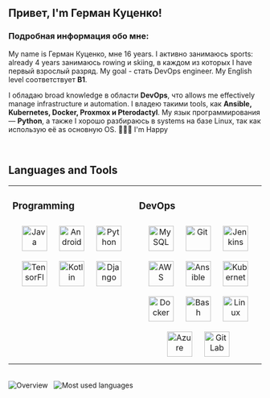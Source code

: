 ## Привет, I'm Герман Куценко!   
  



### Подробная информация обо мне:  
My name is Герман Куценко, мне 16 years. I активно занимаюсь sports: already 4 years занимаюсь rowing и skiing, в каждом из которых I have первый взрослый разряд. My goal - стать DevOps engineer. My English level соответствует **B1**.

I обладаю broad knowledge в области **DevOps**, что allows me effectively manage infrastructure и automation. I владею такими tools, как **Ansible, Kubernetes, Docker, Proxmox и Pterodactyl**. My язык программирования — **Python**, а также I хорошо разбираюсь в systems на базе Linux, так как использую её as основную OS. 🙂🙂🙂 I'm Happy 
  

<br/>  


## Languages and Tools  
<table><tr><td valign="top" width="50%">



### Programming  
<div align="center">  
<a href="https://www.java.com/" target="_blank"><img style="margin: 10px" src="https://profilinator.rishav.dev/skills-assets/java-original-wordmark.svg" alt="Java" height="50" /></a>  
<a href="https://www.android.com/intl/en_in/" target="_blank"><img style="margin: 10px" src="https://profilinator.rishav.dev/skills-assets/android-original-wordmark.svg" alt="Android" height="50" /></a>  
<a href="https://www.python.org/" target="_blank"><img style="margin: 10px" src="https://profilinator.rishav.dev/skills-assets/python-original.svg" alt="Python" height="50" /></a>  
<a href="https://www.tensorflow.org/" target="_blank"><img style="margin: 10px" src="https://profilinator.rishav.dev/skills-assets/tensorflow-icon.svg" alt="TensorFlow" height="50" /></a>  
<a href="https://kotlinlang.org/" target="_blank"><img style="margin: 10px" src="https://profilinator.rishav.dev/skills-assets/kotlinlang-icon.svg" alt="Kotlin" height="50" /></a>  
<a href="https://www.djangoproject.com/" target="_blank"><img style="margin: 10px" src="https://profilinator.rishav.dev/skills-assets/django-original.svg" alt="Django" height="50" /></a>  
</div>

</td><td valign="top" width="50%">



### DevOps  
<div align="center">  
<a href="https://www.mysql.com/" target="_blank"><img style="margin: 10px" src="https://profilinator.rishav.dev/skills-assets/mysql-original-wordmark.svg" alt="MySQL" height="50" /></a>  
<a href="https://github.com/" target="_blank"><img style="margin: 10px" src="https://profilinator.rishav.dev/skills-assets/git-scm-icon.svg" alt="Git" height="50" /></a>  
<a href="https://www.jenkins.io/" target="_blank"><img style="margin: 10px" src="https://profilinator.rishav.dev/skills-assets/jenkins-icon.svg" alt="Jenkins" height="50" /></a>  
<a href="https://aws.amazon.com/" target="_blank"><img style="margin: 10px" src="https://profilinator.rishav.dev/skills-assets/amazonwebservices-original-wordmark.svg" alt="AWS" height="50" /></a>  
<a href="https://www.ansible.com/" target="_blank"><img style="margin: 10px" src="https://profilinator.rishav.dev/skills-assets/ansible.png" alt="Ansible" height="50" /></a>  
<a href="https://kubernetes.io/" target="_blank"><img style="margin: 10px" src="https://profilinator.rishav.dev/skills-assets/kubernetes-icon.svg" alt="Kubernetes" height="50" /></a>  
<a href="https://www.docker.com/" target="_blank"><img style="margin: 10px" src="https://profilinator.rishav.dev/skills-assets/docker-original-wordmark.svg" alt="Docker" height="50" /></a>  
<a href="https://www.gnu.org/software/bash/" target="_blank"><img style="margin: 10px" src="https://profilinator.rishav.dev/skills-assets/gnu_bash-icon.svg" alt="Bash" height="50" /></a>  
<a href="https://www.linux.org/" target="_blank"><img style="margin: 10px" src="https://profilinator.rishav.dev/skills-assets/linux-original.svg" alt="Linux" height="50" /></a>  
<a href="https://azure.microsoft.com/en-in/" target="_blank"><img style="margin: 10px" src="https://profilinator.rishav.dev/skills-assets/microsoft_azure-icon.svg" alt="Azure" height="50" /></a>  
<a href="https://about.gitlab.com/" target="_blank"><img style="margin: 10px" src="https://profilinator.rishav.dev/skills-assets/gitlab.svg" alt="GitLab" height="50" /></a>  
</div>

</td></tr></table>
<br />

<section>
  <picture>
    <source media="(prefers-color-scheme: dark)" srcset="https://github-readme-stats.vercel.app/api?username=zobweyt&count_private=true&line_height=20&custom_title=Overview&rank_icon=github&show_icons=true&title_color=2f81f7&text_color=e6edf3&icon_color=7d8590&border_color=30363d&bg_color=00000000">
    <img alt="Overview" src="https://github-readme-stats.vercel.app/api?username=zobweyt&count_private=true&line_height=20&custom_title=Overview&rank_icon=github&show_icons=true&title_color=0969da&text_color=24292f&icon_color=0969da&border_color=d0d7de">
  </picture>
  &nbsp;
  <picture>
    <source media="(prefers-color-scheme: dark)" srcset="https://github-readme-stats.vercel.app/api/top-langs/?username=zobweyt&count_private=true&layout=compact&title_color=2f81f7&text_color=e6edf3&icon_color=7d8590&border_color=30363d&bg_color=00000000">
    <img alt="Most used languages" src="https://github-readme-stats.vercel.app/api/top-langs/?username=zobweyt&count_private=true&layout=compact&title_color=0969da&text_color=24292f&icon_color=0969da&border_color=d0d7de">
  </picture>
</section>
